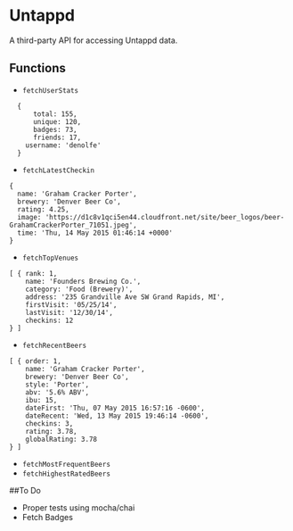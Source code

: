 # Untappd

A third-party API for accessing Untappd data.

## Functions

* `fetchUserStats`

```
  {
	  total: 155,
	  unique: 120,
	  badges: 73,
	  friends: 17,
    username: 'denolfe' 
  }
```

* `fetchLatestCheckin`

```
{ 
  name: 'Graham Cracker Porter',
  brewery: 'Denver Beer Co',
  rating: 4.25,
  image: 'https://d1c8v1qci5en44.cloudfront.net/site/beer_logos/beer-GrahamCrackerPorter_71051.jpeg',
  time: 'Thu, 14 May 2015 01:46:14 +0000' 
}
```

* `fetchTopVenues`

```
[ { rank: 1,
    name: 'Founders Brewing Co.',
    category: 'Food (Brewery)',
    address: '235 Grandville Ave SW Grand Rapids, MI',
    firstVisit: '05/25/14',
    lastVisit: '12/30/14',
    checkins: 12 
} ]
```

* `fetchRecentBeers`

```
[ { order: 1,
    name: 'Graham Cracker Porter',
    brewery: 'Denver Beer Co',
    style: 'Porter',
    abv: '5.6% ABV',
    ibu: 15,
    dateFirst: 'Thu, 07 May 2015 16:57:16 -0600',
    dateRecent: 'Wed, 13 May 2015 19:46:14 -0600',
    checkins: 3,
    rating: 3.78,
    globalRating: 3.78 
} ]
```

* `fetchMostFrequentBeers`
* `fetchHighestRatedBeers`


##To Do

* Proper tests using mocha/chai
* Fetch Badges